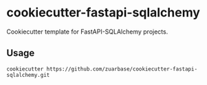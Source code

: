 # cookiecutter-fastapi-sqlalchemy

Cookiecutter template for FastAPI-SQLAlchemy projects.

## Usage
``` 
cookiecutter https://github.com/zuarbase/cookiecutter-fastapi-sqlalchemy.git
```
